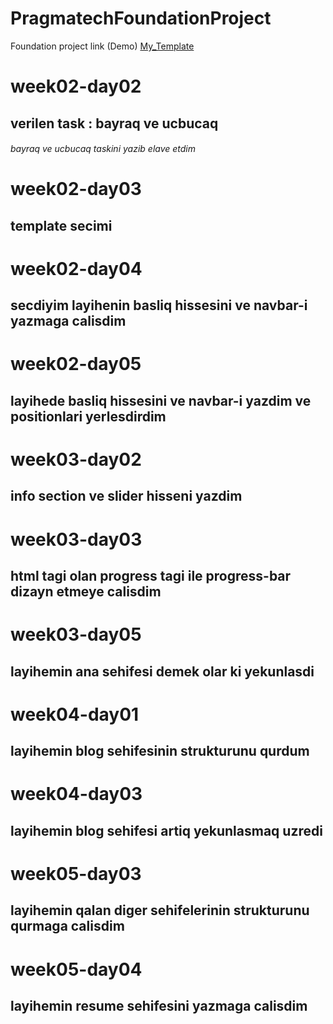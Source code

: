 # PragmatechFoundationProject
Foundation project link (Demo) [My_Template](https://lmpixels.com/demo/sunshine-demo/sunshine-version-1/sunshine-v1-html-template-green-cyan/index.html#contact)

# week02-day02

## verilen task : bayraq ve ucbucaq

###### bayraq ve ucbucaq taskini yazib elave etdim

# week02-day03 

## template secimi

# week02-day04

## secdiyim layihenin basliq hissesini ve navbar-i yazmaga calisdim

# week02-day05

## layihede basliq hissesini ve navbar-i yazdim ve positionlari yerlesdirdim

# week03-day02

## info section ve slider hisseni yazdim

# week03-day03

## html tagi olan progress tagi ile progress-bar dizayn etmeye calisdim

# week03-day05

## layihemin ana sehifesi demek olar ki yekunlasdi

# week04-day01

## layihemin blog sehifesinin strukturunu qurdum

# week04-day03

## layihemin blog sehifesi artiq yekunlasmaq uzredi

# week05-day03

## layihemin qalan diger sehifelerinin strukturunu qurmaga calisdim

# week05-day04

## layihemin resume sehifesini yazmaga calisdim
